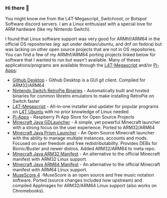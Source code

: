 ### Hi there 👋

You might know me from the L4T-Megascript, Switchroot, or Botspot Software discord servers. I am a Linux enthusiast with a special love for ARM hardware (like my Nintendo Switch).

I found that Linux software support was very good for ARMhf/ARM64 in the official OS repositories (eg: apt under debian/ubuntu, and dnf on fedora) but was lacking on other open source projects that are not in OS repositories. You can find a few of my ARMhf/ARM64 porting projects linked below for software that I wanted to run but wasn't available. Many of theses applications/programs are available through the [L4T-Megascript](https://github.com/cobalt2727/L4T-Megascript) and/or [Pi-Apps](https://github.com/Botspot/pi-apps):

- [Github Desktop](https://github.com/shiftkey/desktop/pull/897) - Github Desktop is a GUI git client. Compiled for ARM32/ARM64
- [Nintendo Switch RetroPie Binaries](https://github.com/theofficialgman/RetroPie-Binaries) - Automatically built and hosted binaries for common libretro emulators to make installing RetroPie on Switch faster
- [L4T-Megascript](https://github.com/cobalt2727/L4T-Megascript) - All-in-one installer and updater for popular programs on [L4T Ubuntu](https://wiki.switchroot.org/en/Linux/Ubuntu-Install-Guide) with no prior knowledge of Linux needed
- [Pi-Apps](https://github.com/Botspot/pi-apps) - Raspberry Pi App Store for Open Source Projects
- [Minecraft Java GDLauncher](https://github.com/Pi-Apps-Coders/files/releases/tag/large-files) - A simple, yet powerful Minecraft launcher with a strong focus on the user experience. Ported to ARM32/ARM64
- [Minecraft Java Prism Launcher](https://prismlauncher.org/download/linux/#debian-pi-os-ubuntu-(arm3264)) - An Open Source Minecraft launcher with the ability to manage multiple instances, accounts and mods. Focused on user freedom and free redistributability. Provides DEBs for Bionic/Buster and newer distros. Added ARM32/ARM64 to meta repo.
- [Minecraft Java ARM32 Manifest](https://github.com/theofficialgman/piston-meta-arm32) - An alternative to the official Minecraft manifest with ARM32 Linux support.
- [Minecraft Java ARM64 Manifest](https://github.com/theofficialgman/piston-meta-arm64) - An alternative to the official Minecraft manifest with ARM64 Linux support.
- [MuseScore 4](https://github.com/Pi-Apps-Coders/files/releases/tag/large-files) -MuseScore is an open source and free music notation software. Ported (source changes included now upstream) and compiled AppImages for ARM32/ARM64 Linux support (also works on Chromebooks).
